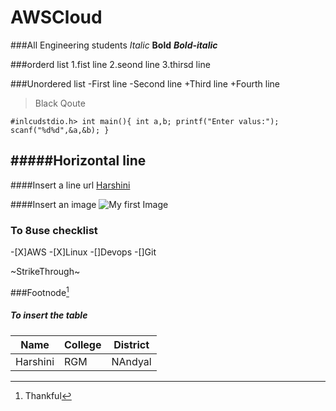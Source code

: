 # AWSCloud
###All Engineering students
*Italic*
**Bold**
***Bold-italic***

###orderd list
1.fist line
2.seond line
3.thirsd line

###Unordered list
-First line
-Second line
+Third line
+Fourth line

>Black Qoute


`#inlcudstdio.h>
int main(){
int a,b;
printf("Enter valus:");
scanf("%d%d",&a,&b);
}`

#####Horizontal line
----

####Insert a line url
[Harshini](https://google.com)

####Insert an image
![My first Image](https://www.google.com/imgres?q=nature%20drawing&imgurl=https%3A%2F%2Flookaside.fbsbx.com%2Flookaside%2Fcrawler%2Fmedia%2F%3Fmedia_id%3D389854700564897&imgrefurl=https%3A%2F%2Fwww.facebook.com%2F100086211094170%2Fposts%2Fattractive-nature-drawing-art-ideas-for-everyone%2F389855457231488%2F&docid=e3F3-38zk2Ph2M&tbnid=2tP2nKNyQ8rN9M&vet=12ahUKEwiEofrzleuNAxVowTgGHRpPF6oQM3oECBwQAA..i&w=633&h=634&hcb=2&ved=2ahUKEwiEofrzleuNAxVowTgGHRpPF6oQM3oECBwQAA)

### To 8use checklist
-[X]AWS
-[X]Linux
-[]Devops
-[]Git

~StrikeThrough~

###Footnode[^1]
[^1]:Thankful

##### To insert the table
|Name|College|District|
|----|---|---|
|Harshini|RGM|NAndyal|
